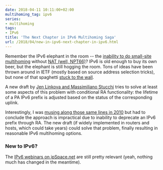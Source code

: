 ```yaml
---
date: 2018-04-11 10:11:00+02:00
multihoming_tag: ipv6
series:
- multihoming
tags:
- IPv6
title: 'The Next Chapter in IPv6 Multihoming Saga'
url: /2018/04/new-in-ipv6-next-chapter-in-ipv6.html
---
```

Remember the IPv6 elephant in the room -- the [inability to do small-site multihoming](/2010/12/small-site-multihoming-in-ipv6-mission.html) without [NAT (well, NPT66)](/2011/12/we-just-might-need-nat66.html)? IPv6 is old enough to buy its own beer, but the elephant is still hogging the room. Tons of ideas have been thrown around in IETF (mostly based on source address selection tricks), but none of that spaghetti [stuck to the wall](https://archive.psg.com/051000.sigcomm-ivtf.pdf).
<!--more-->
A new draft by [Jen Linkova and Massimiliano Stucchi](https://tools.ietf.org/html/draft-ietf-v6ops-conditional-ras-02) tries to solve at least some aspects of this problem with conditional RA functionality: the lifetime of a PA IPv6 prefix is adjusted based on the status of the corresponding uplink.

Interestingly, I was [musing along those same lines in 2010](/2010/12/small-site-multihoming-in-ipv6-mission.html) but had to conclude the approach is impractical due to inability to deprecate an IPv6 prefix through RA. The new draft (if widely implemented in routers and hosts, which could take years) could solve that problem, finally resulting in reasonable IPv6 multihoming options.

### New to IPv6?

The [IPv6 webinars on ipSpace.net](http://www.ipspace.net/IPv6) are still pretty relevant (yeah, nothing much has changed in the meantime).
